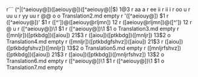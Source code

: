 
r```
(^|[^aeiouy@])([aeiouy@])([^aeiouy@]|$)
$1@$3
r
aa
a
r
ee
ii
r
ii
i
r
oo
u
r
uu
u
r
yy
uu
r
@@
o
o
Translation2.md
empty
r
'([^aeiouy@])
$1
r
([^aeiouy@])'
$1
r
([^'])@([aeiouy@rljmn])
$1$2
r
([aeiouy@rljmn])@([^'])
$1$2
r
@
u
r
 ([^aeiouy@])\1
$1
r
([^aeiouy@])\1 
$1
o
Translation3.md
empty
r
([mnljr])([ptkbdg])([aiou])
$2$1$3
r
([aiou])([ptkbdg])([mnljr])
$1$3$2
o
Translation4.md
empty
r
([mnljr])([ptkbdgfshvz])([aiou])
$2$1$3
r
([aiou])([ptkbdgfshvz])([mnljr])
$1$3$2
o
Translation5.md
empty
r
([mnljrfshvz])([ptkbdg])([aiou])
$2$1$3
r
([aiou])([ptkbdg])([mnljrfshvz])
$1$3$2
o
Translation6.md
empty
r
 ([^aeiouy@])\1
$1
r
([^aeiouy@])\1 
$1
o
Translation7.md
empty